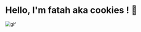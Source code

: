 # Hello, I'm fatah aka cookies ! 🍪

![gif](https://tenor.com/view/gabriel-dropout-anime-happy-gif-8661798)
